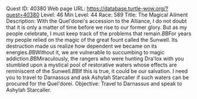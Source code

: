 Quest ID: 40380
Web page URL: https://database.turtle-wow.org/?quest=40380
Level: 46
Min Level: 44
Race: 589
Title: The Magical Ailment
Description: With the Quel'dorei's accession to the Alliance, I do not doubt that it is only a matter of time before we rise to our former glory. But as my people celebrate, I must keep track of the problems that remain.$B$BFor years my people relied on the magic of the great fount called the Sunwell. Its destruction made us realize how dependent we became on its energies.$B$BWithout it, we are vulnerable to succumbing to magic addiction.$B$BMiraculously, the rangers who were hunting Dra'lox with you stumbled upon a mystical pool of restorative waters whose effects are reminiscent of the Sunwell.$B$BIf this is true, it could be our salvation. I need you to travel to Darnassus and ask Ashylah Starcaller if such waters can be procured for the Quel'dorei.
Objective: Travel to Darnassus and speak to Ashylah Starcaller.

